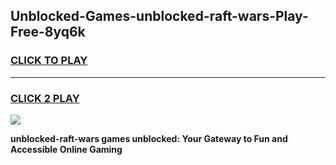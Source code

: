
## Unblocked-Games-unblocked-raft-wars-Play-Free-8yq6k
<h3>
<a href="https://premium76.site?title=unblocked-raft-wars&ref=21A">CLICK TO PLAY</a></h3>
<hr>

<h3>
<a href="https://premium76.site?title=unblocked-raft-wars&ref=21A">CLICK 2 PLAY</a>
  
</h3>

<a href="https://premium76.site?title=unblocked-raft-wars&ref=21A"><img src="https://clearcache.store/games.png"></a>


**unblocked-raft-wars games unblocked: Your Gateway to Fun and Accessible Online Gaming**

